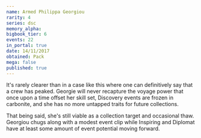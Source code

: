 ```yaml
---
name: Armed Philippa Georgiou
rarity: 4
series: dsc
memory_alpha:
bigbook_tier: 6
events: 22
in_portal: true
date: 14/11/2017
obtained: Pack
mega: false
published: true
---
```


It's rarely clearer than in a case like this where one can definitively say that a crew has peaked. Georgie will never recapture the voyage power that once upon a time offset her skill set, Discovery events are frozen in carbonite, and she has no more untapped traits for future collections.

That being said, she's still viable as a collection target and occasional thaw. Georgiou chugs along with a modest event clip while Inspiring and Diplomat have at least some amount of event potential moving forward.
